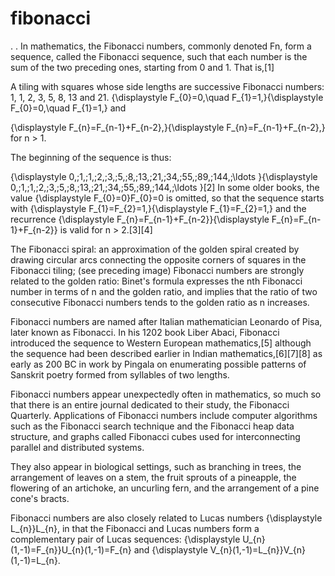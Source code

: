 # fibonacci
.
.
In mathematics, the Fibonacci numbers, commonly denoted Fn, form a sequence, called the Fibonacci sequence, such that each number is the sum of the two preceding ones, starting from 0 and 1. That is,[1]


A tiling with squares whose side lengths are successive Fibonacci numbers: 1, 1, 2, 3, 5, 8, 13 and 21.
{\displaystyle F_{0}=0,\quad F_{1}=1,}{\displaystyle F_{0}=0,\quad F_{1}=1,}
and

{\displaystyle F_{n}=F_{n-1}+F_{n-2},}{\displaystyle F_{n}=F_{n-1}+F_{n-2},}
for n > 1.

The beginning of the sequence is thus:

{\displaystyle 0,\;1,\;1,\;2,\;3,\;5,\;8,\;13,\;21,\;34,\;55,\;89,\;144,\;\ldots }{\displaystyle 0,\;1,\;1,\;2,\;3,\;5,\;8,\;13,\;21,\;34,\;55,\;89,\;144,\;\ldots }[2]
In some older books, the value {\displaystyle F_{0}=0}F_{0}=0 is omitted, so that the sequence starts with {\displaystyle F_{1}=F_{2}=1,}{\displaystyle F_{1}=F_{2}=1,} and the recurrence {\displaystyle F_{n}=F_{n-1}+F_{n-2}}{\displaystyle F_{n}=F_{n-1}+F_{n-2}} is valid for n > 2.[3][4]


The Fibonacci spiral: an approximation of the golden spiral created by drawing circular arcs connecting the opposite corners of squares in the Fibonacci tiling; (see preceding image)
Fibonacci numbers are strongly related to the golden ratio: Binet's formula expresses the nth Fibonacci number in terms of n and the golden ratio, and implies that the ratio of two consecutive Fibonacci numbers tends to the golden ratio as n increases.

Fibonacci numbers are named after Italian mathematician Leonardo of Pisa, later known as Fibonacci. In his 1202 book Liber Abaci, Fibonacci introduced the sequence to Western European mathematics,[5] although the sequence had been described earlier in Indian mathematics,[6][7][8] as early as 200 BC in work by Pingala on enumerating possible patterns of Sanskrit poetry formed from syllables of two lengths.

Fibonacci numbers appear unexpectedly often in mathematics, so much so that there is an entire journal dedicated to their study, the Fibonacci Quarterly. Applications of Fibonacci numbers include computer algorithms such as the Fibonacci search technique and the Fibonacci heap data structure, and graphs called Fibonacci cubes used for interconnecting parallel and distributed systems.

They also appear in biological settings, such as branching in trees, the arrangement of leaves on a stem, the fruit sprouts of a pineapple, the flowering of an artichoke, an uncurling fern, and the arrangement of a pine cone's bracts.

Fibonacci numbers are also closely related to Lucas numbers {\displaystyle L_{n}}L_{n}, in that the Fibonacci and Lucas numbers form a complementary pair of Lucas sequences: {\displaystyle U_{n}(1,-1)=F_{n}}U_{n}(1,-1)=F_{n} and {\displaystyle V_{n}(1,-1)=L_{n}}V_{n}(1,-1)=L_{n}.
